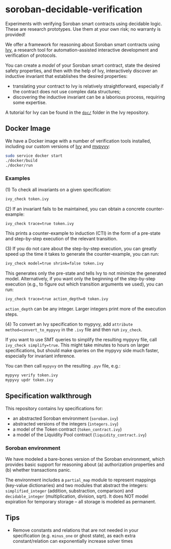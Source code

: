 # soroban-decidable-verification

Experiments with verifying Soroban smart contracts using decidable logic. These
are research prototypes. Use them at your own risk; no warranty is provided!

We offer a framework for reasoning about Soroban smart contracts using
[Ivy](https://github.com/kenmcmil/ivy), a research tool for automation-assisted
interactive development and verification of protocols.

You can create a _model_ of your Soroban smart contract, state the desired
safety properties, and then with the help of Ivy, interactively discover an
inductive invariant that establishes the desired properties:

- translating your contract to Ivy is relatively straightforward, especially if
  the contract does not use complex data structures;
- discovering the inductive invariant can be a laborious process, requiring some
  expertise.

A tutorial for Ivy can be found in the
[`doc/`](https://github.com/kenmcmil/ivy/tree/master/doc) folder in the Ivy
repository.


## Docker Image

We have a Docker image with a number of verification tools installed, including
our custom versions of
[Ivy](https://github.com/dranov/ivy/tree/soroban-improvements) and
[mypyvy](https://github.com/dranov/mypyvy/commits/trace-dump):

```bash
sudo service docker start
./docker/build
./docker/run
```

### Examples

(1) To check all invariants on a given specification:

```bash
ivy_check token.ivy
```

(2) If an invariant fails to be maintained, you can obtain a concrete
counter-example:

```bash
ivy_check trace=true token.ivy
```

This prints a counter-example to induction (CTI) in the form of a pre-state and
step-by-step execution of the relevant transition.

(3) If you do not care about the step-by-step execution, you can greatly speed
up the time it takes to generate the counter-example, you can run:

```bash
ivy_check model=true shrink=false token.ivy
```

This generates only the pre-state and tells Ivy to not minimize the generated model. Alternatively, if you want only the beginning of the step-by-step execution (e.g., to figure out which transition arguments we used), you can run:


```bash
ivy_check trace=true action_depth=0 token.ivy
```

`action_depth` can be any integer. Larger integers print more of the execution steps.

(4) To convert an Ivy specification to mypyvy, add `attribute method=convert_to_mypyvy` in the `.ivy` file and then run `ivy_check`.

If you want to use SMT queries to simplify the resulting mypyvy file, call
`ivy_check simplify=true`. This might take minutes to hours on larger
specifications, but should make queries on the mypyvy side much faster,
especially for invariant inference.

 You can then call `mypyvy` on the resulting `.pyv` file, e.g.:

```bash
mypyvy verify token.ivy
mypyvy updr token.ivy
```


## Specification walkthrough

This repository contains Ivy specifications for:

- an abstracted Soroban environment (`soroban.ivy`)
- abstracted versions of the integers (`integers.ivy`)
- a model of the Token contract (`token_contract.ivy`)
- a model of the Liquidity Pool contract (`liquidity_contract.ivy`)

### Soroban environment

We have modeled a bare-bones version of the Soroban environment, which provides
basic support for reasoning about (a) authorization properties and (b) whether
transactions panic.

The environment includes a `partial_map` module to represent mappings (key-value
dictionaries) and two modules that abstract the integers: `simplified_integer`
(addition, substraction, comparison) and `decidable_integer` (multiplication,
division, sqrt). It does NOT model expiration for temporary storage – all storage is modeled as permanent.

## Tips

- Remove constants and relations that are not needed in your specification (e.g.
  `minus_one` or ghost state), as each extra constant/relation can exponentially
  increase solver times
